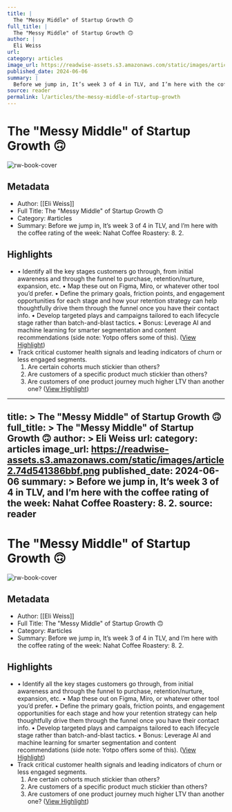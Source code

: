 ```yaml
---
title: |
  The "Messy Middle" of Startup Growth 🙃
full_title: |
  The "Messy Middle" of Startup Growth 🙃
author: |
  Eli Weiss
url: 
category: articles
image_url: https://readwise-assets.s3.amazonaws.com/static/images/article2.74d541386bbf.png
published_date: 2024-06-06
summary: |
  Before we jump in, It’s week 3 of 4 in TLV, and I’m here with the coffee rating of the week: Nahat Coffee Roastery: 8. 2.
source: reader
permalink: l/articles/the-messy-middle-of-startup-growth
---
```

# The "Messy Middle" of Startup Growth 🙃

![rw-book-cover](https://readwise-assets.s3.amazonaws.com/static/images/article2.74d541386bbf.png)

## Metadata
- Author: [[Eli Weiss]]
- Full Title: The "Messy Middle" of Startup Growth 🙃
- Category: #articles
- Summary: Before we jump in, It’s week 3 of 4 in TLV, and I’m here with the coffee rating of the week: Nahat Coffee Roastery: 8. 2.

## Highlights
- • Identify all the key stages customers go through, from initial awareness and through the funnel to purchase, retention/nurture, expansion, etc.
  • Map these out on Figma, Miro, or whatever other tool you’d prefer.
  • Define the primary goals, friction points, and engagement opportunities for each stage and how your retention strategy can help thoughtfully drive them through the funnel once you have their contact info.
  • Develop targeted plays and campaigns tailored to each lifecycle stage rather than batch-and-blast tactics.
  • Bonus: Leverage AI and machine learning for smarter segmentation and content recommendations (side note: Yotpo offers some of this). ([View Highlight](https://read.readwise.io/read/01hzrvg47qd1qmngfh5zqe66r0))
- Track critical customer health signals and leading indicators of churn or less engaged segments.
  1. Are certain cohorts much stickier than others?
  2. Are customers of a specific product much stickier than others?
  3. Are customers of one product journey much higher LTV than another one? ([View Highlight](https://read.readwise.io/read/01hzrvfzyw1mwwzy5brjyjjgbt))


---
title: >
  The "Messy Middle" of Startup Growth 🙃
full_title: >
  The "Messy Middle" of Startup Growth 🙃
author: >
  Eli Weiss
url: 
category: articles
image_url: https://readwise-assets.s3.amazonaws.com/static/images/article2.74d541386bbf.png
published_date: 2024-06-06
summary: >
  Before we jump in, It’s week 3 of 4 in TLV, and I’m here with the coffee rating of the week: Nahat Coffee Roastery: 8. 2.
source: reader
---
# The "Messy Middle" of Startup Growth 🙃

![rw-book-cover](https://readwise-assets.s3.amazonaws.com/static/images/article2.74d541386bbf.png)

## Metadata
- Author: [[Eli Weiss]]
- Full Title: The "Messy Middle" of Startup Growth 🙃
- Category: #articles
- Summary: Before we jump in, It’s week 3 of 4 in TLV, and I’m here with the coffee rating of the week: Nahat Coffee Roastery: 8. 2.

## Highlights
- • Identify all the key stages customers go through, from initial awareness and through the funnel to purchase, retention/nurture, expansion, etc.
  • Map these out on Figma, Miro, or whatever other tool you’d prefer.
  • Define the primary goals, friction points, and engagement opportunities for each stage and how your retention strategy can help thoughtfully drive them through the funnel once you have their contact info.
  • Develop targeted plays and campaigns tailored to each lifecycle stage rather than batch-and-blast tactics.
  • Bonus: Leverage AI and machine learning for smarter segmentation and content recommendations (side note: Yotpo offers some of this). ([View Highlight](https://read.readwise.io/read/01hzrvg47qd1qmngfh5zqe66r0))
- Track critical customer health signals and leading indicators of churn or less engaged segments.
  1. Are certain cohorts much stickier than others?
  2. Are customers of a specific product much stickier than others?
  3. Are customers of one product journey much higher LTV than another one? ([View Highlight](https://read.readwise.io/read/01hzrvfzyw1mwwzy5brjyjjgbt))



